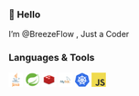 ### 🙋 Hello

I’m @BreezeFlow , Just a Coder

### Languages & Tools

<code><img height="25" src="https://raw.githubusercontent.com/github/explore/main/topics/java/java.png" /></code>
<code><img height="25" src="https://raw.githubusercontent.com/github/explore/main/topics/spring/spring.png" /></code>
<code><img height="25" src="https://raw.githubusercontent.com/github/explore/main/topics/redis/redis.png" /></code>
<code><img height="25" src="https://raw.githubusercontent.com/github/explore/main/topics/mysql/mysql.png" /></code>
<code><img height="25" src="https://raw.githubusercontent.com/github/explore/main/topics/kubernetes/kubernetes.png" /></code>
<code><img height="25" src="https://raw.githubusercontent.com/github/explore/main/topics/javascript/javascript.png" /></code>
<!-- <code><img height="25" src="https://raw.githubusercontent.com/github/explore/main/topics/go/go.png" /></code> -->


<!--- 图标统计
<a href="https://github.com/breezeflow/"><img align="left" src="https://github-readme-stats.vercel.app/api?username=breezeflow&show_icons=true&hide=contribs,prs&title_color=5094f0&icon_color=79ff97&text_color=9f9f9f&bg_color=151515" /></a>
<a href="https://github.com/breezeflow/"><img align="left" src="https://github-readme-stats.vercel.app/api/top-langs/?username=breezeflow&hide=html,css,styles,Stylus" /></a>
--->

<!---
BreezeFlow/BreezeFlow is a ✨ special ✨ repository because its `README.md` (this file) appears on your GitHub profile.
You can click the Preview link to take a look at your changes.
--->

<!--- ![beautiful github](https://cloud.tencent.com/developer/article/1935731) --->
